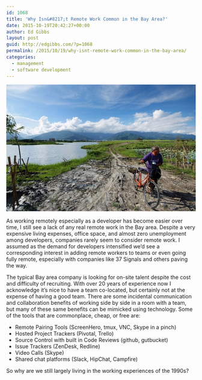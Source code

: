 ```yaml
---
id: 1068
title: 'Why Isn&#8217;t Remote Work Common in the Bay Area?'
date: 2015-10-19T20:42:27+00:00
author: Ed Gibbs
layout: post
guid: http://edgibbs.com/?p=1068
permalink: /2015/10/19/why-isnt-remote-work-common-in-the-bay-area/
categories:
  - management
  - software development
---
```

<div align="center">
  <img src="/images/remote_with_bike.jpg" />
</div>

As working remotely especially as a developer has become easier over time, I still see a lack of any real remote work in the Bay area. Despite a very expensive living expenses, office space, and almost zero unemployment among developers, companies rarely seem to consider remote work. I assumed as the demand for developers intensified we&#8217;d see a corresponding interest in adding remote workers to teams or even going fully remote, especially with companies like 37 Signals and others paving the way.

The typical Bay area company is looking for on-site talent despite the cost and difficulty of recruiting. With over 20 years of experience now I acknowledge it&#8217;s nice to have a team co-located, but certainly not at the expense of having a good team. There are some incidental communication and collaboration benefits of working side by side in a room with a team, but many of these same benefits can be mimicked using technology. Some of the tools that are commonplace, cheap, or free are:

  * Remote Pairing Tools (ScreenHero, tmux, VNC, Skype in a pinch)
  * Hosted Project Trackers (Pivotal, Trello)
  * Source Control with built in Code Reviews (github, gutbucket)
  * Issue Trackers (ZenDesk, Redline)
  * Video Calls (Skype)
  * Shared chat platforms (Slack, HipChat, Campfire)

So why are we still largely living in the working experiences of the 1990s?
